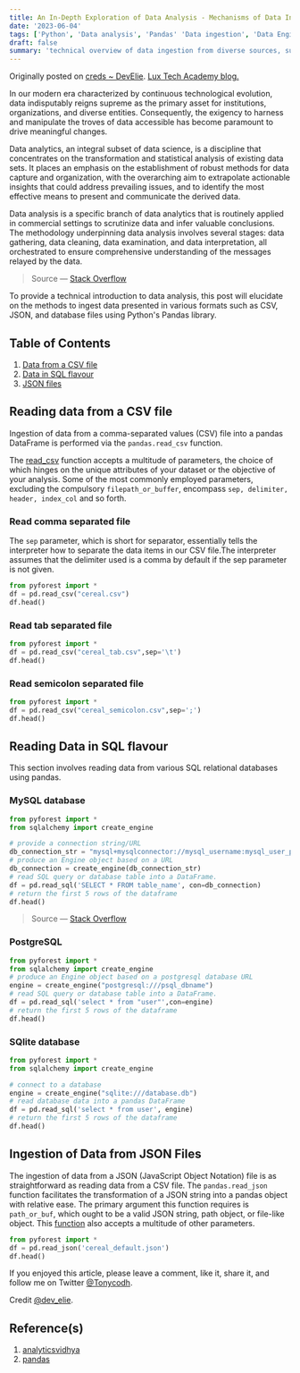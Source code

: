 ```yaml
---
title: An In-Depth Exploration of Data Analysis - Mechanisms of Data Ingestion
date: '2023-06-04'
tags: ['Python', 'Data analysis', 'Pandas' 'Data ingestion', 'Data Engineering']
draft: false
summary: 'technical overview of data ingestion from diverse sources, such as file systems and databases, employing the Python data manipulation library, pandas.'
---
```


Originally posted on [creds ~ DevElie](https://twitter.com/dev_elie). [Lux Tech Academy blog.](https://dev.to/luxacademy/intro-to-data-analysis-data-reading-2ncp)

In our modern era characterized by continuous technological evolution, data indisputably reigns supreme as the primary asset for institutions, organizations, and diverse entities. Consequently, the exigency to harness and manipulate the troves of data accessible has become paramount to drive meaningful changes.

Data analytics, an integral subset of data science, is a discipline that concentrates on the transformation and statistical analysis of existing data sets. It places an emphasis on the establishment of robust methods for data capture and organization, with the overarching aim to extrapolate actionable insights that could address prevailing issues, and to identify the most effective means to present and communicate the derived data.

Data analysis is a specific branch of data analytics that is routinely applied in commercial settings to scrutinize data and infer valuable conclusions. The methodology underpinning data analysis involves several stages: data gathering, data cleaning, data examination, and data interpretation, all orchestrated to ensure comprehensive understanding of the messages relayed by the data.

> Source — [Stack Overflow](https://stackoverflow.com/a/57657369/12943692)

To provide a technical introduction to data analysis, this post will elucidate on the methods to ingest data presented in various formats such as CSV, JSON, and database files using Python's Pandas library.

## Table of Contents

1. [Data from a CSV file](#reading-data-from-a-csv-file)
2. [Data in SQL flavour](#reading-data-in-sql-flavour)
3. [JSON files](#reading-data-from-json-files)

## Reading data from a CSV file

Ingestion of data from a comma-separated values (CSV) file into a pandas DataFrame is performed via the `pandas.read_csv` function.

The [read_csv](https://pandas.pydata.org/docs/reference/api/pandas.read_csv.html) function accepts a multitude of parameters, the choice of which hinges on the unique attributes of your dataset or the objective of your analysis.
Some of the most commonly employed parameters, excluding the compulsory `filepath_or_buffer`, encompass `sep, delimiter, header, index_col` and so forth.

### Read comma separated file

The `sep` parameter, which is short for separator, essentially tells the interpreter how to separate the data items in our CSV file.The interpreter assumes that the delimiter used is a comma by default if the sep parameter is not given.

```python
from pyforest import *
df = pd.read_csv("cereal.csv")
df.head()
```

### Read tab separated file

```python
from pyforest import *
df = pd.read_csv("cereal_tab.csv",sep='\t')
df.head()
```

### Read semicolon separated file

```python
from pyforest import *
df = pd.read_csv("cereal_semicolon.csv",sep=';')
df.head()
```

## Reading Data in SQL flavour

This section involves reading data from various SQL relational databases using pandas.

### MySQL database

```python
from pyforest import *
from sqlalchemy import create_engine

# provide a connection string/URL
db_connection_str = "mysql+mysqlconnector://mysql_username:mysql_user_password@localhost/mysql_db_name"
# produce an Engine object based on a URL
db_connection = create_engine(db_connection_str)
# read SQL query or database table into a DataFrame.
df = pd.read_sql('SELECT * FROM table_name', con=db_connection)
# return the first 5 rows of the dataframe
df.head()
```

> Source — [Stack Overflow](https://stackoverflow.com/a/37730334/12943692)

### PostgreSQL

```python
from pyforest import *
from sqlalchemy import create_engine
# produce an Engine object based on a postgresql database URL
engine = create_engine("postgresql:///psql_dbname")
# read SQL query or database table into a DataFrame.
df = pd.read_sql('select * from "user"',con=engine)
# return the first 5 rows of the dataframe
df.head()
```

### SQlite database

```python
from pyforest import *
from sqlalchemy import create_engine

# connect to a database
engine = create_engine("sqlite:///database.db")
# read database data into a pandas DataFrame
df = pd.read_sql('select * from user', engine)
# return the first 5 rows of the dataframe
df.head()
```

## Ingestion of Data from JSON Files

The ingestion of data from a JSON (JavaScript Object Notation) file is as straightforward as reading data from a CSV file. The `pandas.read_json` function facilitates the transformation of a JSON string into a pandas object with relative ease. The primary argument this function requires is `path_or_buf`, which ought to be a valid JSON string, path object, or file-like object. This [function](https://pandas.pydata.org/pandas-docs/version/1.1.3/reference/api/pandas.read_json.html) also accepts a multitude of other parameters.

```python
from pyforest import *
df = pd.read_json('cereal_default.json')
df.head()
```

If you enjoyed this article, please leave a comment, like it, share it, and follow me on Twitter [@Tonycodh](https://twitter.com/Tonycodh).

Credit [@dev_elie](https://twitter.com/dev_elie).

## Reference(s)

1. [analyticsvidhya](https://www.analyticsvidhya.com/blog/2021/04/delimiters-in-pandas-read_csv-function/)
2. [pandas](https://pandas.pydata.org/)
